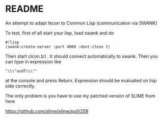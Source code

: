 # README #

An attempt to adapt tkcon to Common Lisp (communication via SWANK)

To test, first of all start your lisp, load swank and do 

```
#!lisp
(swank:create-server :port 4009 :dont-close t)
```

Then start clcon.tcl . It should connect automatically to swank. 
Then you can type in expression like 

```
"\\\"asdf\\\""
```
at the console and press Return. Expression should be evaluated on lisp side correctly. 

The only problem is you have to use my patched version of SLIME from here

https://github.com/slime/slime/pull/259